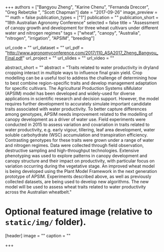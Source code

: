 +++
authors = ["Bangyou Zheng", "Karine Chenu", "Fernanda Dreccer", "Greg Rebetzke ", "Scott Chapman"]
date = "2017-09-26"
image_preview = ""
math = false
publication_types = ["1"]
publication = ""
publication_short = "18th Australian Agronomy Conference"
selected = false
title = "Assessment of canopy growth and development for three wheat cultivars under different water and nitrogen regimes"
tags = ["wheat", "canopy", "Australia", "nitrogen", "irrigation", "APSIM", "breeding"]


url_code = ""
url_dataset = ""
url_pdf = "http://www.agronomyconference.com/2017/110_ASA2017_Zheng_Bangyou_Final.pdf"
url_project = ""
url_slides = ""
url_video = ""

abstract_short = ""
abstract = "Traits related to water productivity in dryland cropping interact in multiple ways to influence final grain yield. Crop modelling can be a useful tool to address the challenge of determining how to best combine region-specific traits and develop management adaptation for specific cultivars. The Agricultural Production Systems sIMulator (APSIM) model has been developed and widely-used for diverse applications in scientific research and decision support. However, the model requires further development to accurately simulate important candidate traits associated with water productivity. To better capture differences among genotypes, APSIM needs improvement related to the modelling of canopy development as a driver of water use. Field experiments were conducted in 2015  to assess variation and covariation in traits related to water productivity, e.g. early vigour, tillering, leaf area development, water soluble carbohydrate (WSC) accumulation and transpiration efficiency. Contrasting genotypes for these traits were grown under a range of water and nitrogen regimes. Data were collected through field observation, destructive sampling and high-throughput technologies. Extensive phenotyping was used to explore patterns in canopy development and canopy structure and their impact on productivity, with particular focus on variation occurring during the vegetative stage. An improved wheat model is being developed using the Plant Model Framework in the next generation prototype of APSIM. Experiments described above, as well as previously collected datasets, are being used to develop new algorithms. The new model will be used to assess wheat traits related to water productivity across the Australian wheatbelt."


# Optional featured image (relative to `static/img/` folder).
[header]
image = ""
caption = ""

+++
